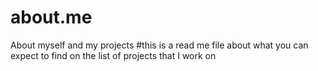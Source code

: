 # about.me
About myself and my projects
#this is a read me file about what you can expect to find on the list of projects that I work on
